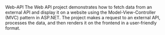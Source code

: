  Web-API
 The Web API project demonstrates how to fetch data from an external API and display it on a website using the Model-View-Controller (MVC) pattern in ASP.NET. The project makes a request to an external API, processes the data, and then renders it on the frontend in a user-friendly format.
